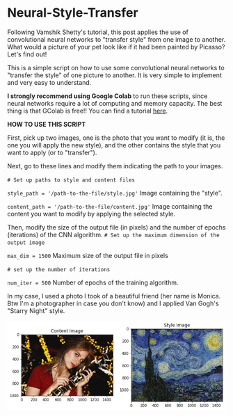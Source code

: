 # Neural-Style-Transfer
Following Vamshik Shetty's tutorial, this post applies the use of convolutional neural networks to "transfer style" from one image to another. What would a picture of your pet look like if it had been painted by Picasso? Let's find out!

This is a simple script on how to use some convolutional neural networks to "transfer the style" of one picture to another. It is very simple to implement and very easy to understand.

**I strongly recommend using Google Colab** to run these scripts, since neural networks require a lot of computing and memory capacity. The best thing is that GColab is free!! You can find a tutorial [here](https://medium.com/deep-learning-turkey/google-colab-free-gpu-tutorial-e113627b9f5d).

**HOW TO USE THIS SCRIPT**

First, pick up two images, one is the photo that you want to modify (it is, the one you will apply the new style), and the other contains the style that you want to apply (or to "transfer").

Next, go to these lines and modify them indicating the path to your images.

`# Set up paths to style and content files`

`style_path = '/path-to-the-file/style.jpg'` Image containing the "style".

`content_path = '/path-to-the-file/content.jpg'` Image containing the content you want to modify by applying the selected style.

Then, modify the size of the output file (in pixels) and the number of epochs (iterations) of the CNN algorithm.
`# Set up the maximum dimension of the output image`

`max_dim = 1500` Maximum size of the output file in pixels

`# set up the number of iterations`

`num_iter = 500` Number of epochs of the training algorithm.

In my case, I used a photo I took of a beautiful friend (her name is Monica. Btw I'm a photographer in case you don't know) and I applied Van Gogh's "Starry Night" style.

![alt text](https://github.com/joanfmendo/Neural-Style-Transfer/blob/master/example.png)
